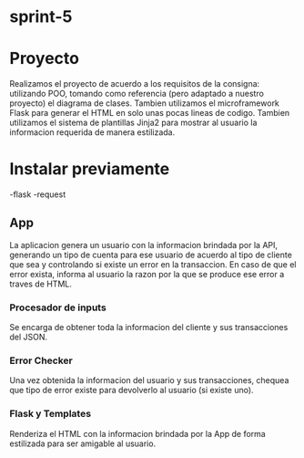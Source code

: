# sprint-5
# Proyecto
Realizamos el proyecto de acuerdo a los requisitos de la consigna: utilizando POO, tomando como referencia (pero adaptado a nuestro proyecto) el diagrama de 
clases.
Tambien utilizamos el microframework Flask para generar el HTML en solo unas pocas lineas de codigo. Tambien utilizamos el sistema de plantillas Jinja2 para
mostrar al usuario la informacion requerida de manera estilizada.   

# Instalar previamente

-flask
-request

## App
La aplicacion genera un usuario con la informacion brindada por la API, generando un tipo de cuenta para ese usuario de acuerdo al tipo de cliente que sea y 
controlando si existe un error en la transaccion. En caso de que el error exista, informa al usuario la razon por la que se produce ese error a traves de HTML.

### Procesador de inputs
Se encarga de  obtener toda la informacion del cliente y sus transacciones del JSON.

### Error Checker
Una vez obtenida la informacion del usuario y sus transacciones, chequea que tipo de error existe para devolverlo al usuario (si existe uno).

### Flask y Templates
Renderiza el HTML con la informacion brindada por la App de forma estilizada para ser amigable al usuario.
